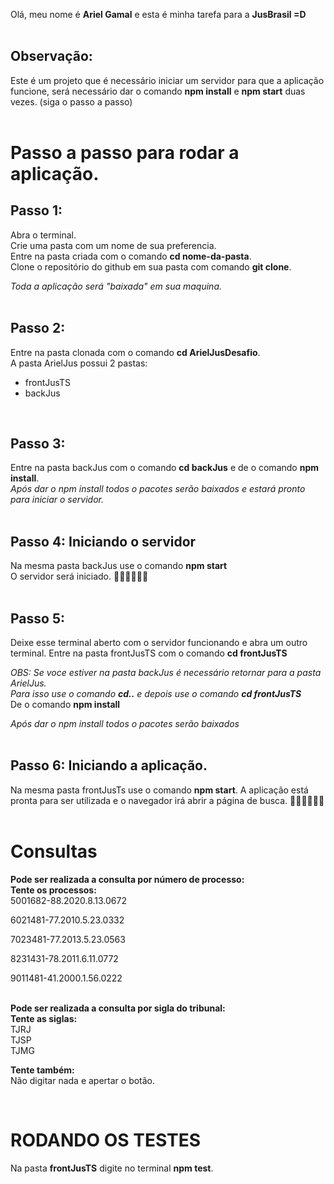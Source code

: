Olá, meu nome é **Ariel Gamal** e esta é minha tarefa para a **JusBrasil =D**  
<br>

## Observação:  

Este é um projeto que é necessário iniciar um servidor para que a aplicação funcione,
será necessário dar o comando **npm install** e **npm start** duas vezes. (siga o passo a passo)
<br>
<br>

# Passo a passo para rodar a aplicação.  

## **Passo 1:**
Abra o terminal.  
Crie uma pasta com um nome de sua preferencia.  
Entre na pasta criada com o comando **cd nome-da-pasta**.    
Clone o repositório do github em sua pasta com comando **git clone**.  

*Toda a aplicação será "baixada" em sua maquina.*
<br>
<br>

## **Passo 2:**
Entre na pasta clonada com o comando **cd ArielJusDesafio**.  
A pasta ArielJus possui 2 pastas: 
<ul>
  <li>frontJusTS</li>
  <li>backJus</li>
</ul>
<br>

## **Passo 3:**
Entre na pasta backJus com o comando **cd backJus** e de o comando **npm install**.  
*Após dar o npm install todos o pacotes serão baixados e estará pronto para iniciar o servidor.*
<br>
<br>

## **Passo 4: Iniciando o servidor**
Na mesma pasta backJus use o comando **npm start**  
O servidor será iniciado. 👨‍💻👨‍💻👨‍💻
<br>
<br>

## **Passo 5:**
Deixe esse terminal aberto com o servidor funcionando e abra um outro terminal.
Entre na pasta frontJusTS com o comando **cd frontJusTS**

*OBS: Se voce estiver na pasta backJus é necessário retornar para a pasta ArielJus.*  
*Para isso use o comando **cd..** e depois use o comando **cd frontJusTS***  
De o comando **npm install**

*Após dar o npm install todos o pacotes serão baixados*
<br>
<br>

## **Passo 6: Iniciando a aplicação.**
Na mesma pasta frontJusTs use o comando **npm start**.
A aplicação está pronta para ser utilizada e o navegador irá abrir a página de busca. 👨‍💻👨‍💻👨‍💻
<br>
<br>


# Consultas

**Pode ser realizada a consulta por número de processo:  
Tente os processos:**  
5001682-88.2020.8.13.0672

6021481-77.2010.5.23.0332

7023481-77.2013.5.23.0563

8231431-78.2011.6.11.0772

9011481-41.2000.1.56.0222
<br>
<br>

**Pode ser realizada a consulta por sigla do tribunal:  
Tente as siglas:**  
TJRJ  
TJSP  
TJMG  

**Tente também:**  
Não digitar nada e apertar o botão.

<br>

# RODANDO OS TESTES  
Na pasta **frontJusTS** digite no terminal **npm test**.